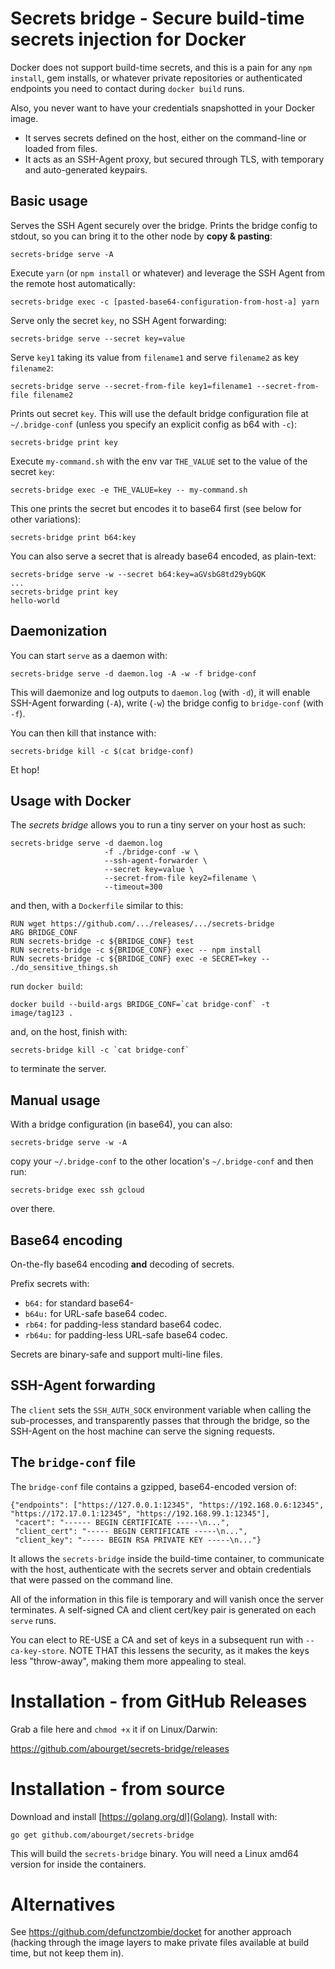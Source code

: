 Secrets bridge - Secure build-time secrets injection for Docker
===============================================================

Docker does not support build-time secrets, and this is a pain for any
`npm install`, gem installs, or whatever private repositories or
authenticated endpoints you need to contact during `docker build`
runs.

Also, you never want to have your credentials snapshotted in your
Docker image.

* It serves secrets defined on the host, either on the command-line or
  loaded from files.
* It acts as an SSH-Agent proxy, but secured through TLS, with
  temporary and auto-generated keypairs.

## Basic usage

Serves the SSH Agent securely over the bridge. Prints the bridge config to stdout, so you can bring it to the other node by **copy & pasting**:

    secrets-bridge serve -A

Execute `yarn` (or `npm install` or whatever) and leverage the SSH Agent from the remote host automatically:

    secrets-bridge exec -c [pasted-base64-configuration-from-host-a] yarn

Serve only the secret `key`, no SSH Agent forwarding:

    secrets-bridge serve --secret key=value

Serve `key1` taking its value from `filename1` and serve `filename2` as key `filename2`:

    secrets-bridge serve --secret-from-file key1=filename1 --secret-from-file filename2

Prints out secret `key`. This will use the default bridge configuration file at `~/.bridge-conf` (unless you specify an explicit config as b64 with `-c`):

    secrets-bridge print key

Execute `my-command.sh` with the env var `THE_VALUE` set to the value of the secret `key`:

    secrets-bridge exec -e THE_VALUE=key -- my-command.sh

This one prints the secret but encodes it to base64 first (see below for other variations):

    secrets-bridge print b64:key

You can also serve a secret that is already base64 encoded, as plain-text:

    secrets-bridge serve -w --secret b64:key=aGVsbG8td29ybGQK
    ...
    secrets-bridge print key
    hello-world

## Daemonization

You can start `serve` as a daemon with:

    secrets-bridge serve -d daemon.log -A -w -f bridge-conf

This will daemonize and log outputs to `daemon.log` (with `-d`), it
will enable SSH-Agent forwarding (`-A`), write (`-w`) the bridge
config to `bridge-conf` (with `-f`).

You can then kill that instance with:

    secrets-bridge kill -c $(cat bridge-conf)

Et hop!


## Usage with Docker

The _secrets bridge_ allows you to run a tiny server on your host as such:

    secrets-bridge serve -d daemon.log
                         -f ./bridge-conf -w \
                         --ssh-agent-forwarder \
                         --secret key=value \
                         --secret-from-file key2=filename \
                         --timeout=300

and then, with a `Dockerfile` similar to this:

    RUN wget https://github.com/.../releases/.../secrets-bridge
    ARG BRIDGE_CONF
    RUN secrets-bridge -c ${BRIDGE_CONF} test
    RUN secrets-bridge -c ${BRIDGE_CONF} exec -- npm install
    RUN secrets-bridge -c ${BRIDGE_CONF} exec -e SECRET=key -- ./do_sensitive_things.sh

run `docker build`:

    docker build --build-args BRIDGE_CONF=`cat bridge-conf` -t image/tag123 .

and, on the host, finish with:

    secrets-bridge kill -c `cat bridge-conf`

to terminate the server.

## Manual usage

With a bridge configuration (in base64), you can also:

    secrets-bridge serve -w -A

copy your `~/.bridge-conf` to the other location's `~/.bridge-conf` and then run:

    secrets-bridge exec ssh gcloud

over there.


## Base64 encoding

On-the-fly base64 encoding **and** decoding of secrets.

Prefix secrets with:

  * `b64:` for standard base64-
  * `b64u:` for URL-safe base64 codec.
  * `rb64:` for padding-less standard base64 codec.
  * `rb64u:` for padding-less URL-safe base64 codec.

Secrets are binary-safe and support multi-line files.


## SSH-Agent forwarding

The `client` sets the `SSH_AUTH_SOCK` environment variable when
calling the sub-processes, and transparently passes that through the
bridge, so the SSH-Agent on the host machine can serve the signing
requests.


## The `bridge-conf` file

The `bridge-conf` file contains a gzipped, base64-encoded version of:

    {"endpoints": ["https://127.0.0.1:12345", "https://192.168.0.6:12345", "https://172.17.0.1:12345", "https://192.168.99.1:12345"],
     "cacert": "------ BEGIN CERTIFICATE -----\n...",
     "client_cert": "----- BEGIN CERTIFICATE -----\n...",
     "client_key": "----- BEGIN RSA PRIVATE KEY -----\n..."}

It allows the `secrets-bridge` inside the build-time container,
to communicate with the host, authenticate with the secrets server
and obtain credentials that were passed on the command line.

All of the information in this file is temporary and will vanish once
the server terminates. A self-signed CA and client cert/key pair is
generated on each `serve` runs.

You can elect to RE-USE a CA and set of keys in a subsequent run with
`--ca-key-store`. NOTE THAT this lessens the security, as it makes the
keys less "throw-away", making them more appealing to steal.


# Installation - from GitHub Releases

Grab a file here and `chmod +x` it if on Linux/Darwin:

https://github.com/abourget/secrets-bridge/releases

# Installation - from source

Download and install [https://golang.org/dl](Golang).  Install with:

```
go get github.com/abourget/secrets-bridge
```

This will build the `secrets-bridge` binary.  You will need a Linux
amd64 version for inside the containers.

# Alternatives

See https://github.com/defunctzombie/docket for another approach (hacking through the image layers to make private files available at build time, but not keep them in).
